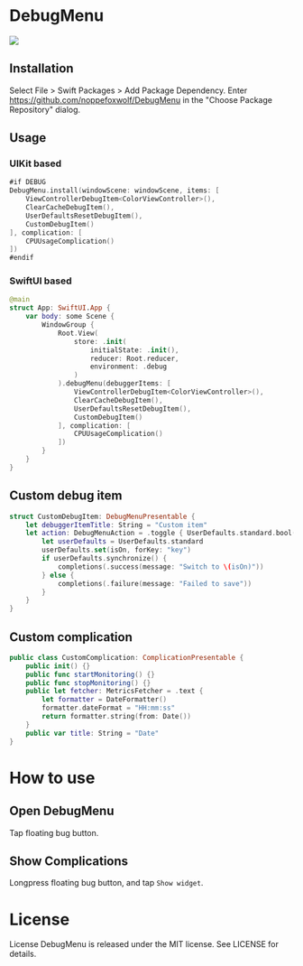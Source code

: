 # DebugMenu

![](https://github.com/noppefoxwolf/DebugMenu/blob/main/.github/example.gif)

## Installation

Select File > Swift Packages > Add Package Dependency. Enter https://github.com/noppefoxwolf/DebugMenu in the "Choose Package Repository" dialog.

## Usage

### UIKit based

```swift
#if DEBUG
DebugMenu.install(windowScene: windowScene, items: [
    ViewControllerDebugItem<ColorViewController>(),
    ClearCacheDebugItem(),
    UserDefaultsResetDebugItem(),
    CustomDebugItem()
], complication: [
    CPUUsageComplication()
])
#endif
```

### SwiftUI based

```swift
@main
struct App: SwiftUI.App {    
    var body: some Scene {
        WindowGroup {
            Root.View(
                store: .init(
                    initialState: .init(),
                    reducer: Root.reducer,
                    environment: .debug
                )
            ).debugMenu(debuggerItems: [
                ViewControllerDebugItem<ColorViewController>(),
                ClearCacheDebugItem(),
                UserDefaultsResetDebugItem(),
                CustomDebugItem()
            ], complication: [
                CPUUsageComplication()
            ])
        }
    }
}
```

## Custom debug item

```swift
struct CustomDebugItem: DebugMenuPresentable {
    let debuggerItemTitle: String = "Custom item"
    let action: DebugMenuAction = .toggle { UserDefaults.standard.bool(forKey: "key") } action: { (isOn, completions) in
        let userDefaults = UserDefaults.standard
        userDefaults.set(isOn, forKey: "key")
        if userDefaults.synchronize() {
            completions(.success(message: "Switch to \(isOn)"))
        } else {
            completions(.failure(message: "Failed to save"))
        }
    }
}
```

## Custom complication

```swift
public class CustomComplication: ComplicationPresentable {
    public init() {}
    public func startMonitoring() {}
    public func stopMonitoring() {}
    public let fetcher: MetricsFetcher = .text {
        let formatter = DateFormatter()
        formatter.dateFormat = "HH:mm:ss"
        return formatter.string(from: Date())
    }
    public var title: String = "Date"
}
```

# How to use

## Open DebugMenu

Tap floating bug button.

## Show Complications

Longpress floating bug button, and tap `Show widget`.

# License

License
DebugMenu is released under the MIT license. See LICENSE for details.
